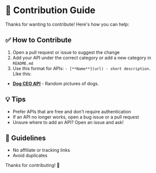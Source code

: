 # 🤝 Contribution Guide

Thanks for wanting to contribute! Here's how you can help:

## ✅ How to Contribute

1. Open a pull request or issue to suggest the change
2. Add your API under the correct category or add a new category in `README.md`
3. Use this format for APIs: ```- [**Name**](url) - short description.```  
Like this:
- [**Dog CEO API**](https://dog.ceo/dog-api) - Random pictures of dogs.

## 💡 Tips

- Prefer APIs that are free and don’t require authentication
- If an API no longer works, open a bug issue or a pull request
- Unsure where to add an API? Open an issue and ask!

## 🧼 Guidelines

- No affiliate or tracking links
- Avoid duplicates

Thanks for contributing! 🚀
